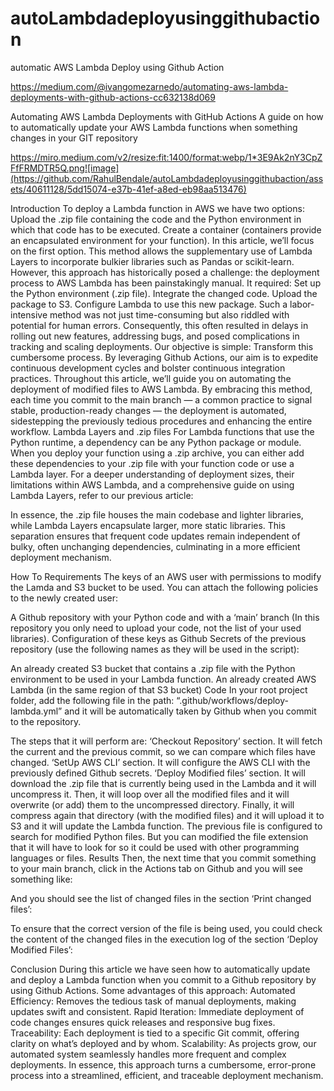 # autoLambdadeployusinggithubaction
automatic AWS Lambda Deploy using Github Action


https://medium.com/@ivangomezarnedo/automating-aws-lambda-deployments-with-github-actions-cc632138d069

Automating AWS Lambda Deployments with GitHub Actions
A guide on how to automatically update your AWS Lambda functions when something changes in your GIT repository

https://miro.medium.com/v2/resize:fit:1400/format:webp/1*3E9Ak2nY3CpZFfFRMDTR5Q.png![image](https://github.com/RahulBendale/autoLambdadeployusinggithubaction/assets/40611128/5dd15074-e37b-41ef-a8ed-eb98aa513476)

Introduction
To deploy a Lambda function in AWS we have two options:
Upload the .zip file containing the code and the Python environment in which that code has to be executed.
Create a container (containers provide an encapsulated environment for your function).
In this article, we’ll focus on the first option. This method allows the supplementary use of Lambda Layers to incorporate bulkier libraries such as Pandas or scikit-learn. However, this approach has historically posed a challenge: the deployment process to AWS Lambda has been painstakingly manual. It required:
Set up the Python environment (.zip file).
Integrate the changed code.
Upload the package to S3.
Configure Lambda to use this new package.
Such a labor-intensive method was not just time-consuming but also riddled with potential for human errors. Consequently, this often resulted in delays in rolling out new features, addressing bugs, and posed complications in tracking and scaling deployments.
Our objective is simple: Transform this cumbersome process. By leveraging Github Actions, our aim is to expedite continuous development cycles and bolster continuous integration practices. Throughout this article, we’ll guide you on automating the deployment of modified files to AWS Lambda. By embracing this method, each time you commit to the main branch — a common practice to signal stable, production-ready changes — the deployment is automated, sidestepping the previously tedious procedures and enhancing the entire workflow.
Lambda Layers and .zip files
For Lambda functions that use the Python runtime, a dependency can be any Python package or module. When you deploy your function using a .zip archive, you can either add these dependencies to your .zip file with your function code or use a Lambda layer.
For a deeper understanding of deployment sizes, their limitations within AWS Lambda, and a comprehensive guide on using Lambda Layers, refer to our previous article:

In essence, the .zip file houses the main codebase and lighter libraries, while Lambda Layers encapsulate larger, more static libraries. This separation ensures that frequent code updates remain independent of bulky, often unchanging dependencies, culminating in a more efficient deployment mechanism.


How To
Requirements
The keys of an AWS user with permissions to modify the Lamda and S3 bucket to be used. You can attach the following policies to the newly created user:

A Github repository with your Python code and with a ‘main’ branch (In this repository you only need to upload your code, not the list of your used libraries).
Configuration of these keys as Github Secrets of the previous repository (use the following names as they will be used in the script):

An already created S3 bucket that contains a .zip file with the Python environment to be used in your Lambda function.
An already created AWS Lambda (in the same region of that S3 bucket)
Code
In your root project folder, add the following file in the path: “.github/workflows/deploy-lambda.yml” and it will be automatically taken by Github when you commit to the repository.


The steps that it will perform are:
‘Checkout Repository’ section. It will fetch the current and the previous commit, so we can compare which files have changed.
‘SetUp AWS CLI’ section. It will configure the AWS CLI with the previously defined Github secrets.
‘Deploy Modified files’ section. It will download the .zip file that is currently being used in the Lambda and it will uncompress it. Then, it will loop over all the modified files and it will overwrite (or add) them to the uncompressed directory. Finally, it will compress again that directory (with the modified files) and it will upload it to S3 and it will update the Lambda function.
The previous file is configured to search for modified Python files. But you can modified the file extension that it will have to look for so it could be used with other programming languages or files.
Results
Then, the next time that you commit something to your main branch, click in the Actions tab on Github and you will see something like:


And you should see the list of changed files in the section ‘Print changed files’:

To ensure that the correct version of the file is being used, you could check the content of the changed files in the execution log of the section ‘Deploy Modified Files’:

Conclusion
During this article we have seen how to automatically update and deploy a Lambda function when you commit to a Github repository by using Github Actions. Some advantages of this approach:
Automated Efficiency: Removes the tedious task of manual deployments, making updates swift and consistent.
Rapid Iteration: Immediate deployment of code changes ensures quick releases and responsive bug fixes.
Traceability: Each deployment is tied to a specific Git commit, offering clarity on what’s deployed and by whom.
Scalability: As projects grow, our automated system seamlessly handles more frequent and complex deployments.
In essence, this approach turns a cumbersome, error-prone process into a streamlined, efficient, and traceable deployment mechanism.
